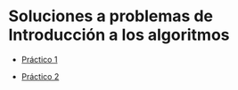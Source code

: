 # Soluciones a problemas de Introducción a los algoritmos

- [Práctico 1](https://github.com/wilitp/intro-algo/tree/main/practico1)

- [Práctico 2](https://github.com/wilitp/intro-algo/tree/main/practico2)
